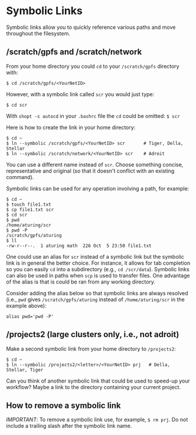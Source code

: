 # Symbolic Links

Symbolic links allow you to quickly reference various paths and move throughout the filesystem.

## /scratch/gpfs and /scratch/network

From your home directory you could `cd` to your `/scratch/gpfs` directory with:

```
$ cd /scratch/gpfs/<YourNetID>
```

However, with a symbolic link called `scr` you would just type:

```
$ cd scr
```

With `shopt -s autocd` in your `.bashrc` file the `cd` could be omitted: `$ scr` 

Here is how to create the link in your home directory:

```
$ cd ~
$ ln --symbolic /scratch/gpfs/<YourNetID> scr       # Tiger, Della, Stellar
$ ln --symbolic /scratch/network/<YourNetID> scr    # Adroit
```

You can use a different name instead of `scr`. Choose something concise, representative and original (so that it doesn't conflict with an existing command).

Symbolic links can be used for any operation involving a path, for example:

```
$ cd ~
$ touch file1.txt
$ cp file1.txt scr
$ cd scr
$ pwd
/home/aturing/scr
$ pwd -P
/scratch/gpfs/aturing
$ ll
-rw-r--r--.  1 aturing math  226 Oct  5 23:50 file1.txt
```

One could use an alias for `scr` instead of a symbolic link but the symbolic link is in general the better choice. For instance, it allows for tab completion so you can easily `cd` into a subdirectory (e.g., `cd /scr/data`). Symbolic links can also be used in paths when `scp` is used to transfer files. One advantage of the alias is that is could be ran from any working directory. 

Consider adding the alias below so that symbolic links are always resolved (i.e., `pwd` gives `/scratch/gpfs/aturing` instead of `/home/aturing/scr` in the example above):

```
alias pwd='pwd -P'
```

## /projects2 (large clusters only, i.e., not adroit)

Make a second symbolic link from your home directory to `/projects2`:

```
$ cd ~
$ ln --symbolic /projects2/<letter>/<YourNetID> prj   # Della, Stellar, Tiger
```

Can you think of another symbolic link that could be used to speed-up your workflow? Maybe a link to the directory containing your current project.

## How to remove a symbolic link

*IMPORTANT*: To remove a symbolic link use, for example, `$ rm prj`. Do not include a trailing slash after the symbolic link name.
